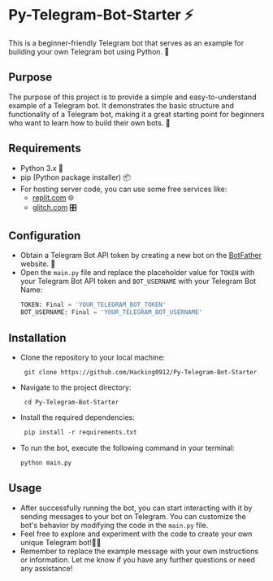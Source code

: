 # Py-Telegram-Bot-Starter ⚡

This is a beginner-friendly Telegram bot that serves as an example for building your own Telegram bot using Python. 🤖

## Purpose

The purpose of this project is to provide a simple and easy-to-understand example of a Telegram bot. It demonstrates the basic structure and functionality of a Telegram bot, making it a great starting point for beginners who want to learn how to build their own bots. 🚀



## Requirements

- Python 3.x 🐍
- pip (Python package installer) 📦
- For hosting server code, you can use some free services like:
    - [replit.com](https://replit.com/) 🌐
    - [glitch.com](https://glitch.com/) 🎛️
      
## Configuration
- Obtain a Telegram Bot API token by creating a new bot on the [BotFather](https://telegram.me/BotFather) website. 🤖
- Open the `main.py` file and replace the placeholder value for `TOKEN` with your Telegram Bot API token and `BOT_USERNAME` with your Telegram Bot Name:
  ```python
  TOKEN: Final = 'YOUR_TELEGRAM_BOT_TOKEN'
  BOT_USERNAME: Final = 'YOUR_TELEGRAM_BOT_USERNAME'
  ```
  
  
## Installation

- Clone the repository to your local machine:
     ```shell
      git clone https://github.com/Hacking0912/Py-Telegram-Bot-Starter
     ```

- Navigate to the project directory:
     ```shell
      cd Py-Telegram-Bot-Starter
     ```
- Install the required dependencies:
     ```python
      pip install -r requirements.txt
     ```
- To run the bot, execute the following command in your terminal:
     ```python
     python main.py
     ```

## Usage
- After successfully running the bot, you can start interacting with it by sending messages to your bot on Telegram. You can customize the bot's behavior by modifying the code in the `main.py` file.
- Feel free to explore and experiment with the code to create your own unique Telegram bot!🧪🔬
- Remember to replace the example message with your own instructions or information. Let me know if you have any further questions or need any assistance!

